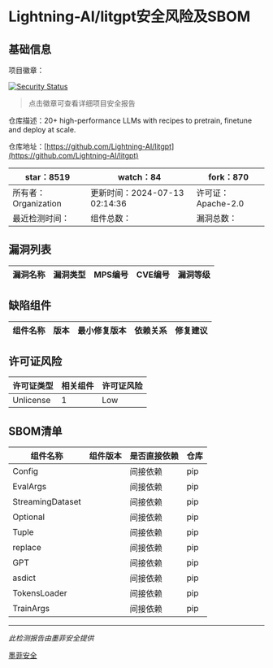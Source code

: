 # Lightning-AI/litgpt安全风险及SBOM

## 基础信息

项目徽章：

[![Security Status](https://www.murphysec.com/platform3/v31/badge/1811833728571666432.svg)](https://www.murphysec.com/console/report/1779588141899993088/1811833728571666432)

> 点击徽章可查看详细项目安全报告

仓库描述：20+ high-performance LLMs with recipes to pretrain, finetune and deploy at scale.

仓库地址：[https://github.com/Lightning-AI/litgpt](https://github.com/Lightning-AI/litgpt)

| star：8519 | watch：84 | fork：870 |
| ----------- | -------------- | ------------ |
| 所有者：Organization | 更新时间：2024-07-13 02:14:36 | 许可证：Apache-2.0 |
| 最近检测时间： | 组件总数： | 漏洞总数： |




## 漏洞列表

| 漏洞名称 | 漏洞类型 | MPS编号 | CVE编号 | 漏洞等级 |
| ------- | ------ | ------- | ------ | ----- |





## 缺陷组件

| 组件名称 | 版本 | 最小修复版本 | 依赖关系 | 修复建议 |
| -------- | ---- | ------------ | -------- | -------- |





## 许可证风险

| 许可证类型 | 相关组件 | 许可证风险 |
| ---------- | -------- | ---------- |
|Unlicense|1|Low|




## SBOM清单

| 组件名称 | 组件版本 | 是否直接依赖 | 仓库 |
| -------- | -------- | ------------ | ---- |
|Config||间接依赖|pip|
|EvalArgs||间接依赖|pip|
|StreamingDataset||间接依赖|pip|
|Optional||间接依赖|pip|
|Tuple||间接依赖|pip|
|replace||间接依赖|pip|
|GPT||间接依赖|pip|
|asdict||间接依赖|pip|
|TokensLoader||间接依赖|pip|
|TrainArgs||间接依赖|pip|


------

*此检测报告由墨菲安全提供*

[墨菲安全](www.murphysec.com)